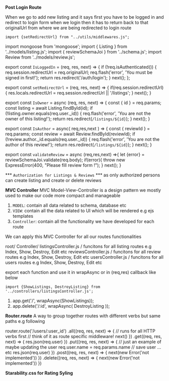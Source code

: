 **Post Login Route**

When we go to add new listing and it says first you have to be logged in and redirect to login form when we login then it has to return back to that originalUrl from where we are being redirected to login route

`import {setRedirectUrl} from "../utils/middlewares.js";`


import mongoose from 'mongoose';
import { Listing } from '../models/listing.js';
import { reviewSchemaJoi } from '../schema.js';
import Review from '../models/review.js';


export const `IsLoggedIn` = (req, res, next) => {
  if (!req.isAuthenticated()) {
    req.session.redirectUrl =  req.originalUrl;
    req.flash('error', 'You must be signed in first!');
    return res.redirect('/auth/login');
  }
  next();
};

export const `setRedirectUrl` = (req, res, next) => {
  if(req.session.redirectUrl){
    res.locals.redirectUrl = req.session.redirectUrl || '/listings';
  }
  next();
}

export const `IsOwner` = async (req, res, next) => {
  const { id } = req.params;
  const listing = await Listing.findById(id);
  if (!listing.owner.equals(req.user._id)) {
    req.flash('error', 'You are not the owner of this listing!');
    return res.redirect(`/listings/${id}`);
  }
  next();
}

export const `IsAuthor` = async( req,res,next ) => {
  const { reviewId } = req.params;
  const review = await Review.findById(reviewId);
  if (!review.author._id.equals(req.user._id)) {
    req.flash('error', 'You are not the author of this review!');
    return res.redirect(`/listings/${id}`);
  }
  next();
}


export const `validateReview` = async (req,res,next) =>{
  let {error} = reviewSchemaJoi.validate(req.body);
  if(error){ 
    throw new ExpressError(400, "Please fill review form !");
  }
    next();
  }


***  `Authorization for Listings & Reviews` ***
  as only authorized persons can create listing and create or delete reviews


  **MVC Controller**
  MVC Model-View-Controller is a design pattern we mostly used to make our code more compact and manageable
  1. `MODEL`:        contain all data related to schema, database etc
  2. `VIEW`:         contain all the data related to UI which will be rendered e.g ejs templates
  3. `Controller`:   contain all the functionality we have developed for each route 

  We can apply this MVC Controller for all our routes functionalities

  root/ 
  Controller/
    listingsController.js / funcitons for all listing routes e.g Index, Show, Destroy, Edit etc
    reviewsController.js / funcitons for all review routes e.g Index, Show, Destroy, Edit etc
    usersController.js  / funcitons for all users routes e.g Index, Show, Destroy, Edit etc

export each function and use it in wrapAsync or in (req,res) callback like below

`import {ShowListings, DestroyListing} from '../controllers/listingsController.js';`

1. app.get('/', wrapAsync(ShowListings));
2. app.delete('/:id', wrapAsync( DestroyListing ));


**Router.route**
A way to group together routes with different verbs but same paths e.g following

router.route('/users/:user_id')
  .all((req, res, next) => {
  // runs for all HTTP verbs first
  // think of it as route specific middleware!
    next()
  })
  .get((req, res, next) => {
    res.json(req.user)
  })
  .put((req, res, next) => {
  // just an example of maybe updating the user
    req.user.name = req.params.name
    // save user ... etc
    res.json(req.user)
  })
  .post((req, res, next) => {
    next(new Error('not implemented'))
  })
  .delete((req, res, next) => {
    next(new Error('not implemented'))
  })

**Starability.css for Rating Syling**